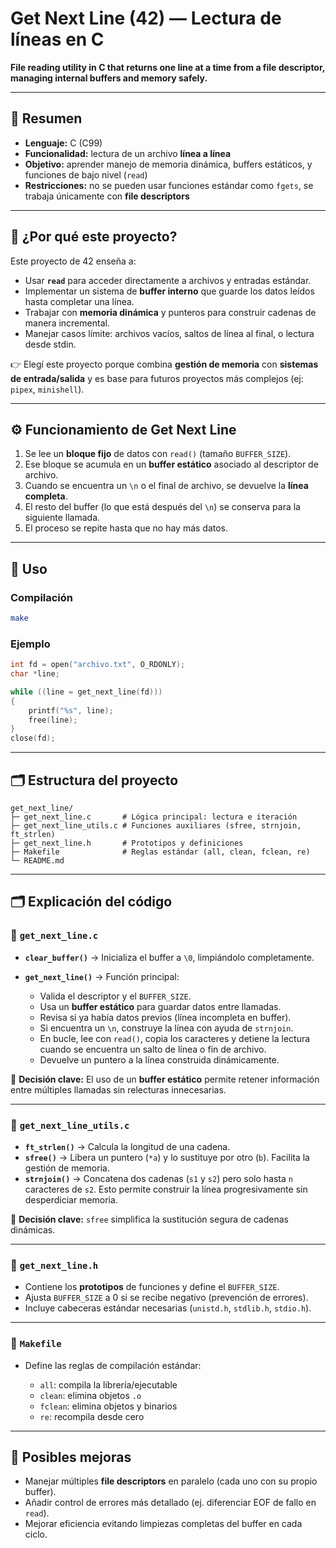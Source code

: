 # Get Next Line (42) — Lectura de líneas en C

**File reading utility in C that returns one line at a time from a file descriptor, managing internal buffers and memory safely.**

---

## 📌 Resumen

* **Lenguaje:** C (C99)
* **Funcionalidad:** lectura de un archivo **línea a línea**
* **Objetivo:** aprender manejo de memoria dinámica, buffers estáticos, y funciones de bajo nivel (`read`)
* **Restricciones:** no se pueden usar funciones estándar como `fgets`, se trabaja únicamente con **file descriptors**

---

## 🧠 ¿Por qué este proyecto?

Este proyecto de 42 enseña a:

* Usar **`read`** para acceder directamente a archivos y entradas estándar.
* Implementar un sistema de **buffer interno** que guarde los datos leídos hasta completar una línea.
* Trabajar con **memoria dinámica** y punteros para construir cadenas de manera incremental.
* Manejar casos límite: archivos vacíos, saltos de línea al final, o lectura desde stdin.

👉 Elegí este proyecto porque combina **gestión de memoria** con **sistemas de entrada/salida** y es base para futuros proyectos más complejos (ej: `pipex`, `minishell`).

---

## ⚙️ Funcionamiento de Get Next Line

1. Se lee un **bloque fijo** de datos con `read()` (tamaño `BUFFER_SIZE`).
2. Ese bloque se acumula en un **buffer estático** asociado al descriptor de archivo.
3. Cuando se encuentra un `\n` o el final de archivo, se devuelve la **línea completa**.
4. El resto del buffer (lo que está después del `\n`) se conserva para la siguiente llamada.
5. El proceso se repite hasta que no hay más datos.

---

## 🚀 Uso

### Compilación

```bash
make
```

### Ejemplo

```c
int fd = open("archivo.txt", O_RDONLY);
char *line;

while ((line = get_next_line(fd)))
{
    printf("%s", line);
    free(line);
}
close(fd);
```

---

## 🗂️ Estructura del proyecto

```
get_next_line/
├─ get_next_line.c       # Lógica principal: lectura e iteración
├─ get_next_line_utils.c # Funciones auxiliares (sfree, strnjoin, ft_strlen)
├─ get_next_line.h       # Prototipos y definiciones
├─ Makefile              # Reglas estándar (all, clean, fclean, re)
└─ README.md
```

---

## 🗂️ Explicación del código

### 📌 `get_next_line.c`

* **`clear_buffer()`** → Inicializa el buffer a `\0`, limpiándolo completamente.
* **`get_next_line()`** → Función principal:

  * Valida el descriptor y el `BUFFER_SIZE`.
  * Usa un **buffer estático** para guardar datos entre llamadas.
  * Revisa si ya había datos previos (línea incompleta en buffer).
  * Si encuentra un `\n`, construye la línea con ayuda de `strnjoin`.
  * En bucle, lee con `read()`, copia los caracteres y detiene la lectura cuando se encuentra un salto de línea o fin de archivo.
  * Devuelve un puntero a la línea construida dinámicamente.

📌 **Decisión clave:** El uso de un **buffer estático** permite retener información entre múltiples llamadas sin relecturas innecesarias.

---

### 📌 `get_next_line_utils.c`

* **`ft_strlen()`** → Calcula la longitud de una cadena.
* **`sfree()`** → Libera un puntero (`*a`) y lo sustituye por otro (`b`). Facilita la gestión de memoria.
* **`strnjoin()`** → Concatena dos cadenas (`s1` y `s2`) pero solo hasta `n` caracteres de `s2`. Esto permite construir la línea progresivamente sin desperdiciar memoria.

📌 **Decisión clave:** `sfree` simplifica la sustitución segura de cadenas dinámicas.

---

### 📌 `get_next_line.h`

* Contiene los **prototipos** de funciones y define el `BUFFER_SIZE`.
* Ajusta `BUFFER_SIZE` a 0 si se recibe negativo (prevención de errores).
* Incluye cabeceras estándar necesarias (`unistd.h`, `stdlib.h`, `stdio.h`).

---

### 📌 `Makefile`

* Define las reglas de compilación estándar:

  * `all`: compila la librería/ejecutable
  * `clean`: elimina objetos `.o`
  * `fclean`: elimina objetos y binarios
  * `re`: recompila desde cero

---

## 🧵 Posibles mejoras

* Manejar múltiples **file descriptors** en paralelo (cada uno con su propio buffer).
* Añadir control de errores más detallado (ej. diferenciar EOF de fallo en `read`).
* Mejorar eficiencia evitando limpiezas completas del buffer en cada ciclo.
